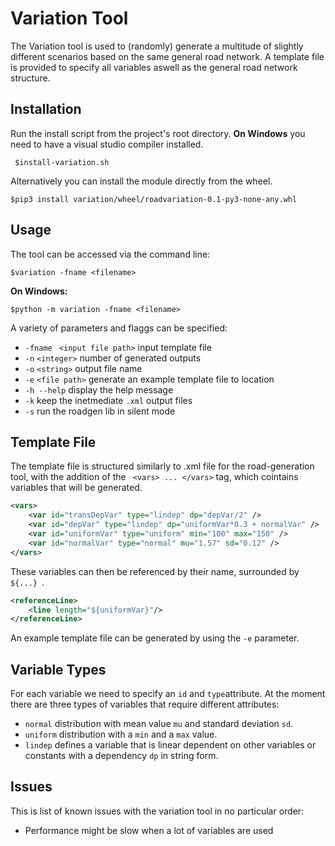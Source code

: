 Variation Tool
========

The Variation tool is used to (randomly) generate a multitude of slightly different scenarios based on the same general road network. A template file is provided to specify all variables aswell as the general road network structure. 

Installation
--------

Run the install script from the project's root directory. __On Windows__  you need to have a visual studio compiler installed.

	 $install-variation.sh

Alternatively you can install the module directly from the wheel.

	$pip3 install variation/wheel/roadvariation-0.1-py3-none-any.whl

Usage
--------
The tool can be accessed via the command line:

	$variation -fname <filename> 

__On Windows:__ 

	$python -m variation -fname <filename> 
	
A variety of parameters and flaggs can be specified:

- `-fname ` `<input file path>` input template file
- `-n` `<integer>` number of generated outputs
- `-o` `<string>` output file name
- `-e` `<file path>` generate an example template file to location 
- `-h --help` display the help message
- `-k` keep the inetmediate `.xml` output files
- `-s` run the roadgen lib in silent mode	


Template File
---------------

The template file is structured similarly to .xml file for the  road-generation tool, with the addition of the ` <vars> ... </vars>` tag, which cointains variables that will be generated.


```xml
<vars>
	<var id="transDepVar" type="lindep" dp="depVar/2" /> 
	<var id="depVar" type="lindep" dp="uniformVar*0.3 + normalVar" />        
	<var id="uniformVar" type="uniform" min="100" max="150" />        
	<var id="normalVar" type="normal" mu="1.57" sd="0.12" />     
</vars>
```
These variables can then be referenced by their name, surrounded by `${...} `. 
```xml
<referenceLine>
	<line length="${uniformVar}"/>
</referenceLine>
```
An example  template file can be generated by using the `-e` parameter.


Variable Types
-----------------
For each variable we need to specify an `id` and `type`attribute.  At the moment there are three types of variables that require different attributes:

- `normal`  distribution with mean value `mu` and standard deviation `sd`.
- `uniform`  distribution with a `min` and a `max` value.
- `lindep`  defines a variable that is linear dependent on other variables or constants with  a dependency  `dp` in string form.



Issues
-------
This is list of known issues with the variation tool in no particular order:

- Performance might be slow when a lot of variables are used 







	

